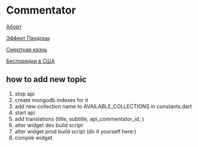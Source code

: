 # Commentator

[Аборт](https://eki.one/cmnt/abortion/ru/)

[Эффект Пандоры](https://eki.one/cmnt/pandora/ru/)

[Смертная казнь](https://eki.one/cmnt/deathpen/ru/)

[Беспорядки в США](https://eki.one/cmnt/usaprotests/ru/)

## how to add new topic

1. stop api
2. create mongodb indexes for it
3. add new collection name to AVAILABLE_COLLECTIONS in constants.dart
4. start api
5. add translations (title, subtitle, api_commentator_id, )
6. alter widget dev build script
7. alter widget prod build script (do it yourself here:)
8. compile widget
